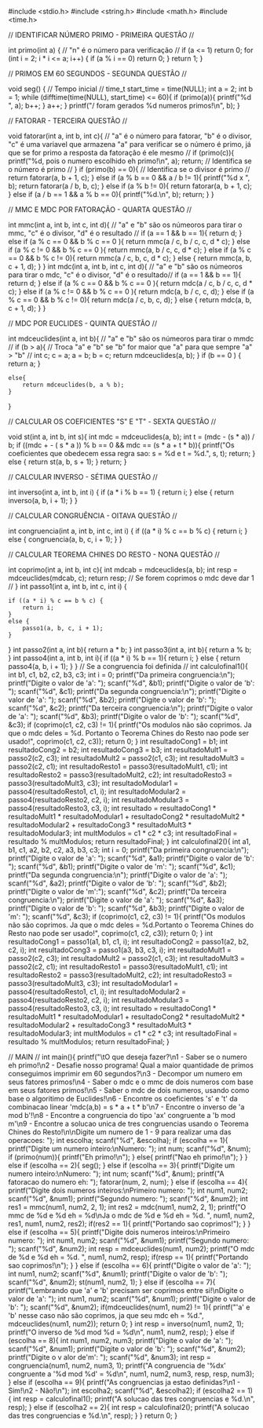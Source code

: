 
#include <stdio.h>
#include <string.h>
#include <math.h>
#include <time.h>

// IDENTIFICAR NÚMERO PRIMO - PRIMEIRA QUESTÃO //

int primo(int a) {
    // "n" é o número para verificação //
    if (a <= 1) return 0;
    for (int i = 2; i * i <= a; i++) {
        if (a % i == 0) return 0;
    }
    return 1;
}

// PRIMOS EM 60 SEGUNDOS - SEGUNDA QUESTÃO //

void seg() {
    // Tempo inicial //
    time_t start_time = time(NULL);
    int a = 2;
    int b = 1;
    while (difftime(time(NULL), start_time) <= 60){
        if (primo(a)){
            printf("%d ", a);
            b++;
        }
        a++;
    }
    printf("/ foram gerados %d numeros primos!\n", b);
}

// FATORAR - TERCEIRA QUESTÃO //

void fatorar(int a, int b, int c){
    // "a" é o número para fatorar, "b" é o divisor, "c" é uma variavel que armazena "a" para verificar se o número é primo, já que se for primo a resposta da fatoração é ele mesmo //
    if (primo(c)){
        printf("%d, pois o numero escolhido eh primo!\n", a);
        return;
        // Identifica se o número é primo //
    }
    if (primo(b) == 0){
        // Identifica se o divisor é primo //
        return fatorar(a, b + 1, c);
    }
    else if (a % b == 0 && a / b != 1){
        printf("%d x ", b);
        return fatorar(a / b, b, c);
    }
    else if (a % b != 0){
        return fatorar(a, b + 1, c);
    }
    else if (a / b == 1 && a % b == 0){
        printf("%d.\n", b);
        return;
    }
}

// MMC E MDC POR FATORAÇÃO - QUARTA QUESTÃO //

int mmc(int a, int b, int c, int d){
    // "a" e "b" são os númeoros para tirar o mmc, "c" é o divisor, "d" é o resultado //
    if (a == 1 && b == 1){
        return d;
    }
    else if (a % c == 0 && b % c == 0 ){
        return mmc(a / c, b / c, c, d * c);
    }
    else if (a % c != 0 && b % c == 0 ){
        return mmc(a, b / c, c, d * c);
    }
    else if (a % c == 0 && b % c != 0){
        return mmc(a / c, b, c, d * c);
    }
    else {
        return mmc(a, b, c + 1, d);
    }
}
int mdc(int a, int b, int c, int d){
    // "a" e "b" são os númeoros para tirar o mdc, "c" é o divisor, "d" é o resultado//
    if (a == 1 && b == 1){
        return d;
    }
    else if (a % c == 0 && b % c == 0 ){
        return mdc(a / c, b / c, c, d * c);
    }
    else if (a % c != 0 && b % c == 0 ){
        return mdc(a, b / c, c, d);
    }
    else if (a % c == 0 && b % c != 0){
        return mdc(a / c, b, c, d);
    }
    else {
        return mdc(a, b, c + 1, d);
    }
}

// MDC POR EUCLIDES - QUINTA QUESTÃO //

int mdceuclides(int a, int b){
    // "a" e "b" são os númeoros para tirar o mmdc //
    if (b > a){
        // Troca "a" e "b" se "b" for maior que "a" para que sempre "a" > "b" //
        int c;
        c = a;
        a = b;
        b = c;
        return mdceuclides(a, b);
    }
    if (b == 0 )
    {
        return a;
    }

    else{
        return mdceuclides(b, a % b);
    }
}

// CALCULAR OS COEFICIENTES "S" E "T" - SEXTA QUESTÃO   //

void st(int a, int b, int s){
    int mdc = mdceuclides(a, b);
    int t = (mdc - (s * a)) / b;
    if ((mdc + - ( s * a )) % b == 0 && mdc == (s * a + t * b)){
        printf("Os coeficientes que obedecem essa regra sao: s = %d e t = %d.", s, t);
        return;
    }
    else {
        return st(a, b, s + 1);
    }
    return;
}

// CALCULAR INVERSO - SÉTIMA QUESTÃO //

int inverso(int a, int b, int i) {
    if (a * i % b == 1) {
        return i;
    }
    else {
        return inverso(a, b, i + 1);
    }
}

// CALCULAR CONGRUÊNCIA - OITAVA QUESTÃO //

int congruencia(int a, int b, int c, int i) {
    if ((a * i) % c == b % c) {
        return i;
    }
    else {
        congruencia(a, b, c, i + 1);
    }
}

// CALCULAR TEOREMA CHINES DO RESTO - NONA QUESTÃO //

int coprimo(int a, int b, int c){
    int mdcab = mdceuclides(a, b);
    int resp = mdceuclides(mdcab, c);
    return resp;
    // Se forem coprimos o mdc deve dar 1 //
}
int passo1(int a, int b, int c, int i) {
    
    if ((a * i) % c == b % c) {
        return i;
    }
    else {
        passo1(a, b, c, i + 1);
    }

}
int passo2(int a, int b){
    return a * b;
}
int passo3(int a, int b){
    return a % b;
}
int passo4(int a, int b, int i){
    if ((a * i) % b == 1){
        return i;
    }
    else {
        return passo4(a, b, i + 1);
    }
}
// Se a congruencia foi definida //
int calculofinal1(){
            int b1, c1, b2, c2, b3, c3;
            int i = 0;
            printf("Da primeira congruencia:\n");
            printf("Digite o valor de 'a': ");
            scanf("%d", &b1);
            printf("Digite o valor de 'b': ");
            scanf("%d", &c1);
            printf("Da segunda congruencia:\n");
            printf("Digite o valor de 'a': ");
            scanf("%d", &b2);
            printf("Digite o valor de 'b': ");
            scanf("%d", &c2);
            printf("Da terceira congruencia:\n");
            printf("Digite o valor de 'a': ");
            scanf("%d", &b3);
            printf("Digite o valor de 'b': ");
            scanf("%d", &c3);
            if (coprimo(c1, c2, c3) != 1){
                printf("Os modulos não são coprimos. Ja que o mdc deles = %d. Portanto o Teorema Chines do Resto nao pode ser usado!", coprimo(c1, c2, c3));
                return 0;
            }
            int resultadoCong1 = b1;
            int resultadoCong2 = b2;
            int resultadoCong3 = b3;
            int resultadoMult1 = passo2(c2, c3);
            int resultadoMult2 = passo2(c1, c3);
            int resultadoMult3 = passo2(c2, c1);
            int resultadoResto1 = passo3(resultadoMult1, c1);
            int resultadoResto2 = passo3(resultadoMult2, c2);
            int resultadoResto3 = passo3(resultadoMult3, c3);
            int resultadoModular1 = passo4(resultadoResto1, c1, i);
            int resultadoModular2 = passo4(resultadoResto2, c2, i);
            int resultadoModular3 = passo4(resultadoResto3, c3, i);
            int resultado = resultadoCong1 * resultadoMult1 * resultadoModular1 + resultadoCong2 * resultadoMult2 * resultadoModular2 + resultadoCong3 * resultadoMult3 * resultadoModular3;
            int multModulos = c1 * c2 * c3;
            int resultadoFinal = resultado % multModulos;
            return resultadoFinal;
}
int calculofinal2(){
    int a1, b1, c1, a2, b2, c2, a3, b3, c3;
            int i = 0;
            printf("Da primeira congruencia:\n");
            printf("Digite o valor de 'a': ");
            scanf("%d", &a1);
            printf("Digite o valor de 'b': ");
            scanf("%d", &b1);
            printf("Digite o valor de 'm': ");
            scanf("%d", &c1);
            printf("Da segunda congruencia:\n");
            printf("Digite o valor de 'a': ");
            scanf("%d", &a2);
            printf("Digite o valor de 'b': ");
            scanf("%d", &b2);
            printf("Digite o valor de 'm':");
            scanf("%d", &c2);
            printf("Da terceira congruencia:\n");
            printf("Digite o valor de 'a': ");
            scanf("%d", &a3);
            printf("Digite o valor de 'b': ");
            scanf("%d", &b3);
            printf("Digite o valor de 'm': ");
            scanf("%d", &c3);
            if (coprimo(c1, c2, c3) != 1){
                printf("Os modulos não são coprimos. Ja que o mdc deles = %d.Portanto o Teorema Chines do Resto nao pode ser usado!", coprimo(c1, c2, c3));
                return 0;
            }
            int resultadoCong1 = passo1(a1, b1, c1, i);
            int resultadoCong2 = passo1(a2, b2, c2, i);
            int resultadoCong3 = passo1(a3, b3, c3, i);
            int resultadoMult1 = passo2(c2, c3);
            int resultadoMult2 = passo2(c1, c3);
            int resultadoMult3 = passo2(c2, c1);
            int resultadoResto1 = passo3(resultadoMult1, c1);
            int resultadoResto2 = passo3(resultadoMult2, c2);
            int resultadoResto3 = passo3(resultadoMult3, c3);
            int resultadoModular1 = passo4(resultadoResto1, c1, i);
            int resultadoModular2 = passo4(resultadoResto2, c2, i);
            int resultadoModular3 = passo4(resultadoResto3, c3, i);
            int resultado = resultadoCong1 * resultadoMult1 * resultadoModular1 + resultadoCong2 * resultadoMult2 * resultadoModular2 + resultadoCong3 * resultadoMult3 * resultadoModular3;
            int multModulos = c1 * c2 * c3;
            int resultadoFinal = resultado % multModulos;
            return resultadoFinal;
}

// MAIN //
int main(){
    printf("\tO que deseja fazer?\n1 - Saber se o numero eh primo!\n2 - Desafie nosso programa! Qual a maior quantidade de primos conseguimos imprimir em 60 segundos?\n3 - Decompor um numero em seus fatores primos!\n4 - Saber o mdc e o mmc de dois numeros com base em seus fatores primos!\n5 - Saber o mdc de dois numeros, usando como base o algoritimo de Euclides!\n6 - Encontre os coeficientes 's' e 't' da combinacao linear 'mdc(a,b) = s * a + t * b'\n7 - Encontre o inverso de 'a mod b'!\n8 - Encontre a congruencia do tipo 'ax' congruente a 'b mod m'\n9 - Encontre a solucao unica de tres congruencias usando o Teorema Chines do Resto!\n\nDigite um numero de 1 - 9 para realizar uma das operacoes: ");
    int escolha;
    scanf("%d", &escolha);
    if (escolha == 1){
        printf("Digite um numero inteiro:\nNumero: ");
        int num;
        scanf("%d", &num);
        if (primo(num)){
            printf("Eh primo!\n");
        }
        else{
            printf("Nao eh primo!\n");
        }
    }
    else if (escolha == 2){
        seg();
    }
    else if (escolha == 3){
        printf("Digite um numero inteiro:\nNumero: ");
        int num;
        scanf("%d", &num);
        printf("A fatoracao do numero eh: ");
        fatorar(num, 2, num);
    }
    else if (escolha == 4){
        printf("Digite dois numeros inteiros:\nPrimeiro numero: ");
        int num1, num2;
        scanf("%d", &num1);
        printf("Segundo numero: ");
        scanf("%d", &num2);
        int res1 = mmc(num1, num2, 2, 1);
        int res2 = mdc(num1, num2, 2, 1);
        printf("O mmc de %d e %d eh = %d\nJa o mdc de %d e %d eh = %d. ", num1, num2, res1, num1, num2, res2);
        if(res2 == 1){
            printf("Portando sao coprimos!");
        }
    }
    else if (escolha == 5){
        printf("Digite dois numeros inteiros:\nPrimeiro numero: ");
        int num1, num2;
        scanf("%d", &num1);
        printf("Segundo numero: ");
        scanf("%d", &num2);
        int resp = mdceuclides(num1, num2);
        printf("O mdc de %d e %d eh = %d. ", num1, num2, resp);
        if(resp == 1){
             printf("Portando sao coprimos!\n");
        }
    }
    else if (escolha == 6){
        printf("Digite o valor de 'a': ");
        int num1, num2;
        scanf("%d", &num1);
        printf("Digite o valor de 'b': ");
        scanf("%d", &num2);
        st(num1, num2, 1);
    }
    else if (escolha == 7){
        printf("Lembrando que 'a' e 'b' precisam ser coprimos entre si!\nDigite o valor de 'a': ");
        int num1, num2;
        scanf("%d", &num1);
        printf("Digite o valor de 'b': ");
        scanf("%d", &num2);
        if(mdceuclides(num1, num2) != 1){
            printf("'a' e 'b' nesse caso não são coprimos, ja que seu mdc eh = %d.", mdceuclides(num1, num2));
            return 0;
        }
        int resp = inverso(num1, num2, 1);
        printf("O inverso de %d mod %d = %d\n", num1, num2, resp);
    }
    else if (escolha == 8){
        int num1, num2, num3;
        printf("Digite o valor de 'a': ");
        scanf("%d", &num1);
        printf("Digite o valor de 'b': ");
        scanf("%d", &num2);
        printf("Digite o v alor de'm': ");
        scanf("%d", &num3);
        int resp = congruencia(num1, num2, num3, 1);
        printf("A congruencia de '%dx' congruente a '%d mod %d' = %d\n", num1, num2, num3, resp, resp, num3);
    }
    else if (escolha == 9){
        printf("As congruencias ja estao definidas?\n1 - Sim!\n2 - Não!\n");
        int escolha2;
        scanf("%d", &escolha2);
        if (escolha2 == 1){
            int resp = calculofinal1();
            printf("A solucao das tres congruencias e %d.\n", resp);
        }
        else if (escolha2 == 2){
            int resp = calculofinal2();
            printf("A solucao das tres congruencias e %d.\n", resp);
        }
    }
    return 0;
}
